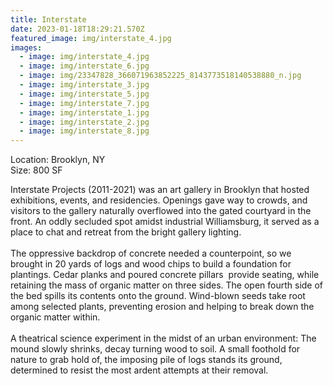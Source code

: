 ```yaml
---
title: Interstate
date: 2023-01-18T18:29:21.570Z
featured_image: img/interstate_4.jpg
images:
  - image: img/interstate_4.jpg
  - image: img/interstate_6.jpg
  - image: img/23347828_366071963852225_8143773518140538880_n.jpg
  - image: img/interstate_3.jpg
  - image: img/interstate_5.jpg
  - image: img/interstate_7.jpg
  - image: img/interstate_1.jpg
  - image: img/interstate_2.jpg
  - image: img/interstate_8.jpg
---
```

L﻿ocation: Brooklyn, NY\
S﻿ize: 800 SF



Interstate Projects (2011-2021) was an art gallery in Brooklyn that hosted exhibitions, events, and residencies. Openings gave way to crowds, and visitors to the gallery naturally overflowed into the gated courtyard in the front. An oddly secluded spot amidst industrial Williamsburg, it served as a place to chat and retreat from the bright gallery lighting. \
\
The oppressive backdrop of concrete needed a counterpoint, so we brought in 20 yards of logs and wood chips to build a foundation for plantings. Cedar planks and poured concrete pillars  provide seating, while retaining the mass of organic matter on three sides. The open fourth side of the bed spills its contents onto the ground. Wind-blown seeds take root among selected plants, preventing erosion and helping to break down the organic matter within. \
\
A theatrical science experiment in the midst of an urban environment: The mound slowly shrinks, decay turning wood to soil. A small foothold for nature to grab hold of, the imposing pile of logs stands its ground, determined to resist the most ardent attempts at their removal.